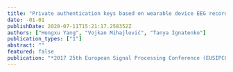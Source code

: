 ```yaml
---
title: "Private authentication keys based on wearable device EEG recordings"
date: -01-01
publishDate: 2020-07-11T15:21:17.258352Z
authors: ["Hongxu Yang", "Vojkan Mihajlović", "Tanya Ignatenko"]
publication_types: ["1"]
abstract: ""
featured: false
publication: "*2017 25th European Signal Processing Conference (EUSIPCO)*"
---
```


